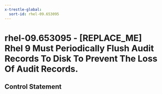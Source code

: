 ```yaml
---
x-trestle-global:
  sort-id: rhel-09.653095
---
```


# rhel-09.653095 - \[REPLACE_ME\] Rhel 9 Must Periodically Flush Audit Records To Disk To Prevent The Loss Of Audit Records.

## Control Statement
